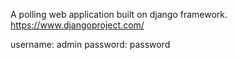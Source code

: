 A polling web application built on django framework.
https://www.djangoproject.com/

username: admin
password: password